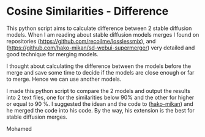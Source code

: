 # Cosine Similarities - Difference
This python script aims to calculate difference between 2 stable diffusion models.
When I am reading about stable diffusion models merges I found on repositories (https://github.com/recoilme/losslessmix), and (https://github.com/hako-mikan/sd-webui-supermerger) very detailed and good technique for merging models.

I thought about calculating the difference between the models before the merge and save some time to decide if the models are close enough or far to merge. Hence we can use another models.

I made this python script to compare the 2 models and output the results into 2 text files, one for the similarities below 90% and the other for higher or equal to 90 %.
I suggested the idean and the code to ([hako-mikan](https://github.com/hako-mikan)) and he merged the code into his code.
By the way, his extension is the best for stable diffusion merges.

Mohamed

